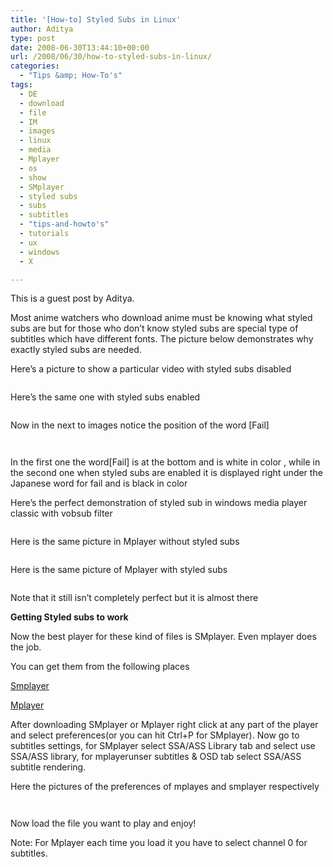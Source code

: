 ```yaml
---
title: '[How-to] Styled Subs in Linux'
author: Aditya
type: post
date: 2008-06-30T13:44:10+00:00
url: /2008/06/30/how-to-styled-subs-in-linux/
categories:
  - "Tips &amp; How-To's"
tags:
  - DE
  - download
  - file
  - IM
  - images
  - linux
  - media
  - Mplayer
  - os
  - show
  - SMplayer
  - styled subs
  - subs
  - subtitles
  - "tips-and-howto's"
  - tutorials
  - ux
  - windows
  - X

---
```

This is a guest post by Aditya.

Most anime watchers who download anime must be knowing what styled subs are but for those who don&#8217;t know styled subs are special type of subtitles which have different fonts. The picture below demonstrates why exactly styled subs are needed.
  
Here&#8217;s a picture to show a particular video with styled subs disabled
  
<a href="https://cooladi2.pictiger.com/images/15842894/" target="_blank"><img src="https://img6.pictiger.com/60c/15842894_th.jpg" border="0" alt="" /></a>
  
Here&#8217;s the same one with styled subs enabled
  
<img class="alignnone" src="https://img2.freeimagehosting.net/uploads/8f1e5c86c8.png" alt="" />
  
Now in the next to images notice the position of the word [Fail]
  
<a href="https://cooladi2.pictiger.com/albums/30642/15838744/" target="_blank"><img src="https://img6.pictiger.com/a5e/15838744_th.jpg" border="0" alt="" /></a>

<a href="https://cooladi2.pictiger.com/albums/30642/15838743/" target="_blank"><img src="https://img6.pictiger.com/0b7/15838743_th.jpg" border="0" alt="" /></a>
  
In the first one the word[Fail] is at the bottom and is white in color , while in the second one when styled subs are enabled it is displayed right under the Japanese word for fail and is black in color
  
Here&#8217;s the perfect demonstration of styled sub in windows media player classic with vobsub filter
  
<a href="https://cooladi2.pictiger.com/images/15838771/" target="_blank"><img src="https://img6.pictiger.com/749/15838771_th.jpg" border="0" alt="" /></a>
  
Here is the same picture in Mplayer without styled subs
  
<a href="https://cooladi2.pictiger.com/images/15838767/" target="_blank"><img src="https://img6.pictiger.com/d07/15838767_th.jpg" border="0" alt="" /></a>
  
Here is the same picture of Mplayer with styled subs
  
<img class="alignnone" src="https://img2.freeimagehosting.net/uploads/fac4af6209.png" alt="" />
  
Note that it still isn&#8217;t completely perfect but it is almost there

**Getting Styled subs to work**
  
Now the best player for these kind of files is SMplayer. Even mplayer does the job.
  
You can get them from the following places
  
[Smplayer][1]
  
[Mplayer][2]
  
After downloading SMplayer or Mplayer right click at any part of the player and select preferences(or you can hit Ctrl+P for SMplayer). Now go to subtitles settings, for SMplayer select SSA/ASS Library tab and select use SSA/ASS library, for mplayerunser subtitles & OSD tab select SSA/ASS subtitle rendering.
  
Here the pictures of the preferences of mplayes and smplayer respectively
  
<a href="https://cooladi2.pictiger.com/albums/30642/15838741/" target="_blank"><img src="https://img6.pictiger.com/474/15838741_th.jpg" border="0" alt="" /></a>

<a href="https://cooladi2.pictiger.com/albums/30642/15838742/" target="_blank"><img src="https://img6.pictiger.com/4b6/15838742_th.jpg" border="0" alt="" /></a>
  
Now load the file you want to play and enjoy!
  
Note: For Mplayer each time you load it you have to select channel 0 for subtitles.

 [1]: https://smplayer.sourceforge.net/downloads.php?tr_lang=en&PHPSESSID=b93ee03fae2e6e3928d87e9bc7d00584
 [2]: https://www.mplayerhq.hu/design7/dload.html
